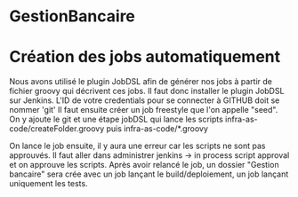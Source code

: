# GestionBancaire

# Création des jobs automatiquement
Nous avons utilisé le plugin JobDSL afin de générer nos jobs à partir de fichier groovy qui décrivent ces jobs.
Il faut donc installer le plugin JobDSL sur Jenkins.
L'ID de votre credentials pour se connecter à GITHUB doit se nommer 'git'
Il faut ensuite créer un job freestyle que l'on appelle "seed". On y ajoute le git et une étape jobDSL qui lance les scripts infra-as-code/createFolder.groovy puis infra-as-code/*.groovy

On lance le job ensuite, il y aura une erreur car les scripts ne sont pas approuvés. Il faut aller dans administrer jenkins -> in process script approval et on approuve les scripts.
Après avoir relancé le job, un dossier "Gestion bancaire" sera crée avec un job lançant le build/deploiement, un job lançant uniquement les tests.

